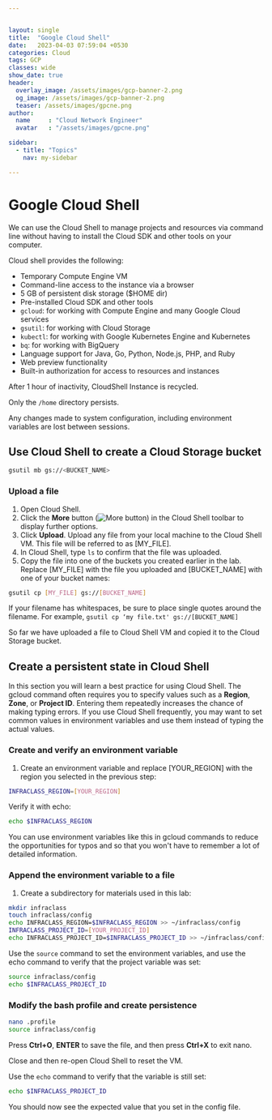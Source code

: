 ```yaml
---


layout: single
title:  "Google Cloud Shell"
date:   2023-04-03 07:59:04 +0530
categories: Cloud
tags: GCP
classes: wide
show_date: true
header:
  overlay_image: /assets/images/gcp-banner-2.png
  og_image: /assets/images/gcp-banner-2.png
  teaser: /assets/images/gpcne.png
author:
  name     : "Cloud Network Engineer"
  avatar   : "/assets/images/gpcne.png"

sidebar:
  - title: "Topics"
    nav: my-sidebar

---
```


# Google Cloud Shell

We can use the Cloud Shell to manage projects and resources via  command line without having to install the Cloud SDK and other tools on  your computer.

Cloud shell provides the following:

- Temporary Compute Engine VM
- Command-line access to the instance via a browser
- 5 GB of persistent disk storage ($HOME dir)
- Pre-installed Cloud SDK and other tools
- `gcloud`: for working with Compute Engine and many Google Cloud services
- `gsutil`: for working with Cloud Storage
- `kubectl`: for working with Google Kubernetes Engine and Kubernetes
- `bq`: for working with BigQuery
- Language support for Java, Go, Python, Node.js, PHP, and Ruby
- Web preview functionality
- Built-in authorization for access to resources and instances

After 1 hour of inactivity, CloudShell Instance is recycled.

Only the `/home` directory persists.

Any changes made to system configuration, including environment variables are lost between sessions.

## Use Cloud Shell to create a Cloud Storage bucket

```sh
gsutil mb gs://<BUCKET_NAME>
```

### Upload a file

1. Open Cloud Shell.
2. Click the **More** button (![More button](https://cdn.qwiklabs.com/2ufrDePg5inKfodUoT2Kib4oE7II7emYn%2BypCC85FjQ%3D)) in the Cloud Shell toolbar to display further options.
3. Click **Upload**. Upload any file from your local machine to the Cloud Shell VM. This file will be referred to as [MY_FILE].
4. In Cloud Shell, type `ls` to confirm that the file was uploaded.
5. Copy the file into one of the buckets you created earlier in the lab.  Replace [MY_FILE] with the file you uploaded and [BUCKET_NAME] with  one of your bucket names:

```sh
gsutil cp [MY_FILE] gs://[BUCKET_NAME]
```

If your filename has whitespaces,  be sure to place single quotes around the filename. For example, `gsutil cp ‘my file.txt' gs://[BUCKET_NAME]`

So far we have uploaded a file to Cloud Shell VM and copied it to the Cloud Storage bucket.

## Create a persistent state in Cloud Shell

In this section you will learn a best practice for using Cloud Shell. The gcloud command often requires you to specify values such as a **Region**, **Zone**, or **Project ID**. Entering them repeatedly increases the chance of making typing errors.  If you use Cloud Shell frequently, you may want to set common values in  environment variables and use them instead of typing the actual values.

### Create and verify an environment variable

1. Create an environment variable and replace [YOUR_REGION] with the region you selected in the previous step:

```sh
INFRACLASS_REGION=[YOUR_REGION]
```

Verify it with echo:

```sh
echo $INFRACLASS_REGION
```

You can use environment variables like this in gcloud commands to reduce the opportunities for typos and so that you won't have to remember a  lot of detailed information.

### Append the environment variable to a file

1. Create a subdirectory for materials used in this lab:

```sh
mkdir infraclass
touch infraclass/config
echo INFRACLASS_REGION=$INFRACLASS_REGION >> ~/infraclass/config
INFRACLASS_PROJECT_ID=[YOUR_PROJECT_ID]
echo INFRACLASS_PROJECT_ID=$INFRACLASS_PROJECT_ID >> ~/infraclass/config
```

Use the `source` command to set the environment variables, and use the echo command to verify that the project variable was set:

```sh
source infraclass/config
echo $INFRACLASS_PROJECT_ID
```

### Modify the bash profile and create persistence

```sh
nano .profile
source infraclass/config
```

Press **Ctrl+O**, **ENTER** to save the file, and then press **Ctrl+X** to exit nano.

Close and then re-open Cloud Shell to reset the VM.

Use the `echo` command to verify that the variable is still set:

```sh
echo $INFRACLASS_PROJECT_ID
```

You should now see the expected value that you set in the config file.
